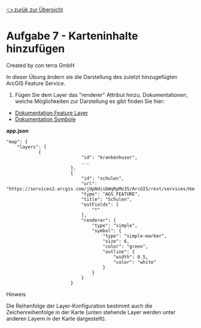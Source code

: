 [:point_left: zurük zur Übersicht](README.md)

Aufgabe 7 - Karteninhalte hinzufügen
=======================================================

Created by con terra GmbH

In dieser Übung ändern sie die Darstellung des zuletzt hinzugefügten ArcGIS Feature Service.

1. Fügen Sie dem Layer das "renderer" Attribut hinzu. Dokumentationen, welche Möglichkeiten zur Darstellung es gibt finden Sie hier: 
* [Dokumentation Feature Layer](https://developers.arcgis.com/javascript/latest/api-reference/esri-layers-FeatureLayer.html#renderer) 
* [Dokumentation Symbole](https://developers.arcgis.com/javascript/latest/api-reference/esri-symbols-Symbol.html)

**app.json**

``` {.syntaxhighlighter-pre data-syntaxhighlighter-params="brush: java; gutter: false; theme: Confluence" data-theme="Confluence"}
"map": {
    "layers": [
            {
                            "id": "krankenhuser",
                            ...
                        },
                        {
                            "id": "schulen",
                            "url": "https://services2.arcgis.com/jUpNdisbWqRpMo35/ArcGIS/rest/services/Hamburg_Schulen/FeatureServer/0",
                            "type": "AGS_FEATURE",
                            "title": "Schulen",
                            "outFields": [
                                "*"
                            ],
                            "renderer": {
                                "type": "simple",
                                "symbol": {
                                    "type": "simple-marker",
                                    "size": 6,
                                    "color": "green",
                                    "outline": {
                                        "width": 0.5,
                                        "color": "white"
                                    }
                                }
                            }
                        }
```

Hinweis

Die Reihenfolge der Layer-Konfiguration bestimmt auch die Zeichenreihenfolge in der Karte (unten stehende Layer werden unter anderen Layern in der Karte dargestellt).

